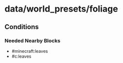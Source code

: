 # data/world_presets/foliage  
  
## Conditions  
  
### Needed Nearby Blocks  
  * #minecraft:leaves
  * #c:leaves
  

